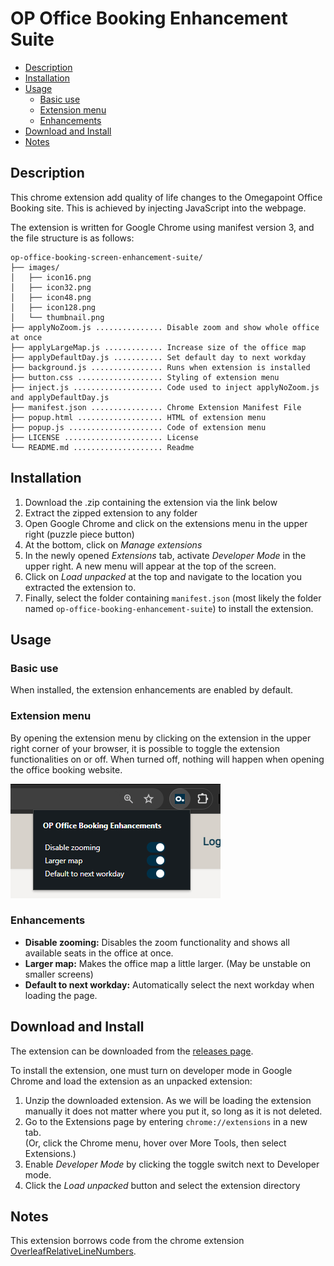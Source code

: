 # OP Office Booking Enhancement Suite <!-- omit in toc -->

- [Description](#description)
- [Installation](#installation)
- [Usage](#usage)
  - [Basic use](#basic-use)
  - [Extension menu](#extension-menu)
  - [Enhancements](#enhancements)
- [Download and Install](#download-and-install)
- [Notes](#notes)

## Description

This chrome extension add quality of life changes to the Omegapoint Office Booking site.
This is achieved by injecting JavaScript into the webpage.

The extension is written for Google Chrome using manifest version 3, and the file structure
is as follows:

```
op-office-booking-screen-enhancement-suite/
├── images/
│   ├── icon16.png
│   ├── icon32.png
│   ├── icon48.png
│   ├── icon128.png
│   └── thumbnail.png
├── applyNoZoom.js ............... Disable zoom and show whole office at once
├── applyLargeMap.js ............. Increase size of the office map
├── applyDefaultDay.js ........... Set default day to next workday
├── background.js ................ Runs when extension is installed
├── button.css ................... Styling of extension menu
├── inject.js .................... Code used to inject applyNoZoom.js and applyDefaultDay.js
├── manifest.json ................ Chrome Extension Manifest File
├── popup.html ................... HTML of extension menu
├── popup.js ..................... Code of extension menu
├── LICENSE ...................... License
└── README.md .................... Readme
```

## Installation

1. Download the .zip containing the extension via the link below
2. Extract the zipped extension to any folder
3. Open Google Chrome and click on the extensions menu in the upper right (puzzle piece button)
4. At the bottom, click on _Manage extensions_
5. In the newly opened _Extensions_ tab, activate _Developer Mode_ in the upper right.
   A new menu will appear at the top of the screen.
6. Click on _Load unpacked_ at the top and navigate to the location you extracted the extension to.
7. Finally, select the folder containing `manifest.json` (most likely the folder named
   `op-office-booking-enhancement-suite`) to install the extension.

## Usage

### Basic use

When installed, the extension enhancements are enabled by default.

### Extension menu

By opening the extension menu by clicking on the extension in the upper right corner of your
browser, it is possible to toggle the extension functionalities on or off. When turned off,
nothing will happen when opening the office booking website.

![Image of extension menu](/images/thumbnail.png)

### Enhancements

- **Disable zooming:** Disables the zoom functionality and shows all available seats in the
  office at once.
- **Larger map:** Makes the office map a little larger. (May be unstable on smaller screens)
- **Default to next workday:** Automatically select the next workday when loading the page.

## Download and Install

The extension can be downloaded from the
[releases page](https://github.com/haakon8855/op-office-booking-enhancement-suite/releases/).

To install the extension, one must turn on developer mode in Google Chrome and load the extension
as an unpacked extension:

1. Unzip the downloaded extension. As we will be loading the extension manually it does not matter
   where you put it, so long as it is not deleted.
2. Go to the Extensions page by entering `chrome://extensions` in a new tab.  
   (Or, click the Chrome menu, hover over More Tools, then select Extensions.)
3. Enable *Developer Mode* by clicking the toggle switch next to Developer mode.
4. Click the *Load unpacked* button and select the extension directory

## Notes

This extension borrows code from the chrome extension [OverleafRelativeLineNumbers](https://github.com/haakon8855/overleafRelativeLineNumbers).
